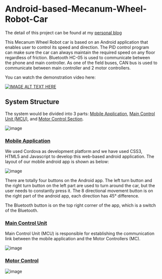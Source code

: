 # Android-based-Mecanum-Wheel-Robot-Car

The detail of this project can be found at my [personal blog](http://www.aaronguan.com/robot-car.html) 

This Mecanum Wheel Robot car is based on an Android application that enables user to control its speed and direction. The PID control program can make sure the car can always maintain the required speed on any floor regardless of friction. Bluetooth HC-05 is used to communicate between the phone and main controller. As one of the field buses, CAN bus is used to communicate between main controller and 2 motor controllers.

You can watch the demonstration video here:

[![IMAGE ALT TEXT HERE](https://img.youtube.com/vi/ALZCfhjqnJk/0.jpg)](https://www.youtube.com/watch?v=ALZCfhjqnJk)

## System Structure

The system would be divided into 3 parts: [Mobile Application](https://github.com/aaronzguan/Android-based-Mecanum-Wheel-Robot-Car/tree/master/Android_App), [Main Control Unit (MCU)](https://github.com/aaronzguan/Android-based-Mecanum-Wheel-Robot-Car/blob/master/MainController.c), and [Motor Control Section](https://github.com/aaronzguan/Android-based-Mecanum-Wheel-Robot-Car/blob/master/MotorController.c).

![image](http://www.aaronguan.com/images/robotcar/structure.png)

### [Mobile Application](https://github.com/aaronzguan/Android-based-Mecanum-Wheel-Robot-Car/tree/master/Android_App)

We used Cordova as development platform and we have used CSS3, HTML5 and Javascript to develop this web-based android application. The layout of our mobile android app is shown as below:

![image](http://www.aaronguan.com/images/robotcar/mobileapp.png)

There are totally four buttons on the Android app. The left turn button and the right turn button on the left part are used to turn around the car, but the user needs to constantly press it. The 8 directional movement button is on the right part of the android app, each direction has 45° difference.

The Bluetooth button is on the top right corner of the app, which is a switch of the Bluetooth.

### [Main Control Unit](https://github.com/aaronzguan/Android-based-Mecanum-Wheel-Robot-Car/blob/master/MainController.c)

Main Control Unit (MCU) is responsible for establishing the communication link between the mobile application and the Motor Controllers (MC). 

![image](http://www.aaronguan.com/images/robotcar/communication.png)

### [Motor Control](https://github.com/aaronzguan/Android-based-Mecanum-Wheel-Robot-Car/blob/master/MotorController.c)

![image](http://www.aaronguan.com/images/robotcar/motor.png)


